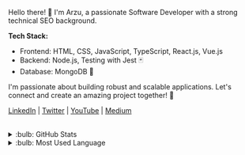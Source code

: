 Hello there! 👋 I'm Arzu, a passionate Software Developer with a strong technical SEO background.

**Tech Stack:**
- Frontend: HTML, CSS, JavaScript, TypeScript, React.js, Vue.js
- Backend: Node.js, Testing with Jest 🃏
- Database: MongoDB 🍃

I'm passionate about building robust and scalable applications. Let's connect and create an amazing project together! 🚀

[LinkedIn](https://www.linkedin.com/in/arzucaner/) | [Twitter](https://twitter.com/arzuguneycaner) | [YouTube](https://www.youtube.com/channel/UCsK0v6RouRYb5I1Ny8flrOg) | [Medium](https://arzuguneycaner.medium.com/)

 <br />
 <details>
 <summary>:bulb: GitHub Stats</summary>
 <img src="https://github-readme-stats.vercel.app/api?username=arzucaner&show_icons=true&theme=dracula">
 </details>
 
 <details>
 <summary>:bulb: Most Used Language</summary>
 <img src="https://github-readme-stats.vercel.app/api/top-langs/?username=arzucaner&layout=compact">
 </details>                
